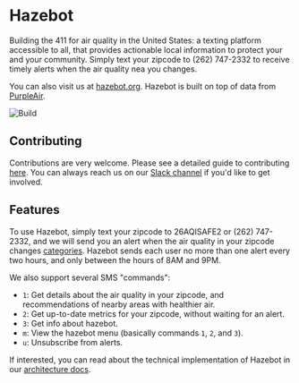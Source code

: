 # Hazebot

Building the 411 for air quality in the United States: a texting platform accessible to all, that provides actionable local information to protect your and your community. Simply text your zipcode to (262) 747-2332 to receive timely alerts when the air quality nea you changes.

You can also visit us at [hazebot.org](https://www.hazebot.org). Hazebot is built on top of data from [PurpleAir](https://www2.purpleair.com/).

![Build](https://github.com/ianhoffman/airq/workflows/Deploy/badge.svg?branch=master)

## Contributing

Contributions are very welcome. Please see a detailed guide to contributing [here](docs/contributing.md#Contributing). You can always reach us on our [Slack channel](https://join.slack.com/t/hazebot/shared_invite/zt-hoogtwy8-9yeYFKyg0MRCtyC9US0k3Q) if you'd like to get involved.

## Features

To use Hazebot, simply text your zipcode to 26AQISAFE2 or (262) 747-2332, and we will send you an alert when the air quality in your zipcode changes [categories](https://cfpub.epa.gov/airnow/index.cfm?action=aqibasics.aqi). Hazebot sends each user no more than one alert every two hours, and only between the hours of 8AM and 9PM.

We also support several SMS "commands":
* `1`: Get details about the air quality in your zipcode, and recommendations of nearby areas with healthier air.
* `2`: Get up-to-date metrics for your zipcode, without waiting for an alert.
* `3`: Get info about hazebot.
* `m`: View the hazebot menu (basically commands `1`, `2`, and `3`).
* `u`: Unsubscribe from alerts.

If interested, you can read about the technical implementation of Hazebot in our [architecture docs](docs/architecture.md).
